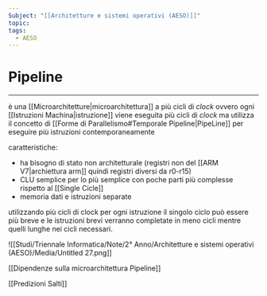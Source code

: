 ```yaml
---
Subject: "[[Architetture e sistemi operativi (AESO)]]"
topic: 
tags:
  - AESO
---
```

# Pipeline
---
è una [[Microarchitetture|microarchitettura]] a più cicli di _clock_ ovvero ogni [[Istruzioni Machina|istruzione]] viene eseguita più cicli di _clock_  ma utilizza il concetto di [[Forme di Parallelismo#Temporale Pipeline|PipeLine]] per eseguire più istruzioni contemporaneamente

caratteristiche:

- ha bisogno di stato non architetturale (registri non del [[ARM V7|archiettura arm]] quindi registri diversi da r0-r15)
- CLU semplice per lo più semplice con poche parti più complesse rispetto al [[Single Cicle]]
- memoria dati e istruzioni separate

utilizzando più cicli di clock per ogni istruzione il singolo ciclo può essere più breve e le istruzioni brevi verranno completate in meno cicli mentre quelli lunghe nei cicli necessari.

![[Studi/Triennale Informatica/Note/2° Anno/Architetture e sistemi operativi (AESO)/Media/Untitled 27.png]]

[[Dipendenze sulla microarchitettura Pipeline]]

[[Predizioni Salti]]
